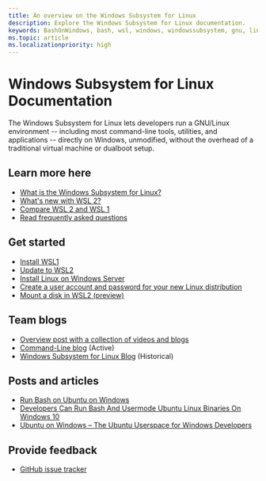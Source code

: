 ```yaml
---
title: An overview on the Windows Subsystem for Linux
description: Explore the Windows Subsystem for Linux documentation.
keywords: BashOnWindows, bash, wsl, windows, windowssubsystem, gnu, linux
ms.topic: article
ms.localizationpriority: high
---
```


# Windows Subsystem for Linux Documentation

The Windows Subsystem for Linux lets developers run a GNU/Linux environment -- including most command-line tools, utilities, and applications -- directly on Windows, unmodified, without the overhead of a traditional virtual machine or dualboot setup.

## Learn more here

* [What is the Windows Subsystem for Linux?](about.md)
* [What's new with WSL 2?](wsl2-index.md)
* [Compare WSL 2 and WSL 1](compare-versions.md)
* [Read frequently asked questions](faq.md)

## Get started

* [Install WSL1](install-win10.md)
* [Update to WSL2](install-win10.md#update-to-wsl-2)
* [Install Linux on Windows Server](install-on-server.md)
* [Create a user account and password for your new Linux distribution](user-support.md)
* [Mount a disk in WSL2 (preview)](wsl2-mount-disk.md)

## Team blogs

* [Overview post with a collection of videos and blogs](https://blogs.msdn.microsoft.com/commandline/learn-about-windows-console-and-windows-subsystem-for-linux-wsl/)
* [Command-Line blog](https://blogs.msdn.microsoft.com/commandline/) (Active)
* [Windows Subsystem for Linux Blog](https://blogs.msdn.microsoft.com/wsl/) (Historical)

## Posts and articles

* [Run Bash on Ubuntu on Windows](https://blogs.windows.com/buildingapps/2016/03/30/run-bash-on-ubuntu-on-windows/)
* [Developers Can Run Bash And Usermode Ubuntu Linux Binaries On Windows 10](https://www.hanselman.com/blog/DevelopersCanRunBashShellAndUsermodeUbuntuLinuxBinariesOnWindows10.aspx)
* [Ubuntu on Windows – The Ubuntu Userspace for Windows Developers](https://insights.ubuntu.com/2016/03/30/ubuntu-on-windows-the-ubuntu-userspace-for-windows-developers/)

## Provide feedback

* [GitHub issue tracker](https://github.com/Microsoft/BashOnWindows/issues)
